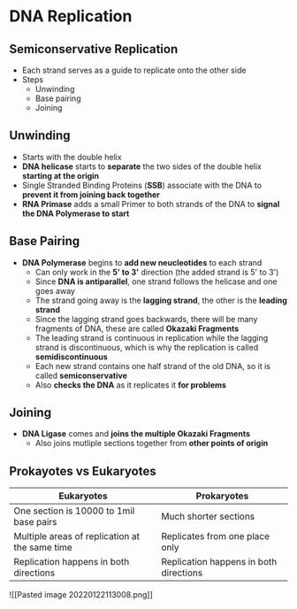 # DNA Replication
## Semiconservative Replication
- Each strand serves as a guide to replicate onto the other side
- Steps
	- Unwinding
	- Base pairing
	- Joining

## Unwinding
- Starts with the double helix
- **DNA helicase** starts to **separate** the two sides of the double helix **starting at the origin**
- Single Stranded Binding Proteins (**SSB**) associate with the DNA to **prevent it from joining back together**
- **RNA Primase** adds a small Primer to both strands of the DNA to **signal the DNA Polymerase to start**

## Base Pairing
- **DNA Polymerase** begins to **add new neucleotides** to each strand
	- Can only work in the **5' to 3'** direction (the added strand is 5' to 3')
	- Since **DNA is antiparallel**, one strand follows the helicase and one goes away
	- The strand going away is the **lagging strand**, the other is the **leading strand**
	- Since the lagging strand goes backwards, there will be many fragments of DNA, these are called **Okazaki Fragments**
	- The leading strand is continuous in replication while the lagging strand is discontinuous, which is why the replication is called **semidiscontinuous**
	- Each new strand contains one half strand of the old DNA, so it is called **semiconservative**
	- Also **checks the DNA** as it replicates it **for problems**

## Joining
- **DNA Ligase** comes and **joins the multiple Okazaki Fragments**
	- Also joins mutliple sections together from **other points of origin**

## Prokayotes vs Eukaryotes
| Eukaryotes                                     | Prokaryotes                            |
| ---------------------------------------------- | -------------------------------------- |
| One section is 10000 to 1mil base pairs        | Much shorter sections                  |
| Multiple areas of replication at the same time | Replicates from one place only         |
| Replication happens in both directions         | Replication happens in both directions |
![[Pasted image 20220122113008.png]]